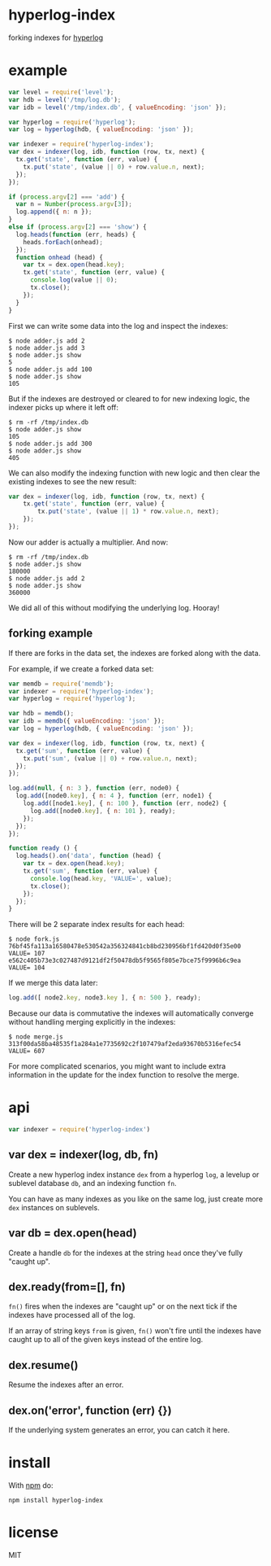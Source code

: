 # hyperlog-index

forking indexes for [hyperlog](https://npmjs.com/package/hyperlog)

# example

``` js
var level = require('level');
var hdb = level('/tmp/log.db');
var idb = level('/tmp/index.db', { valueEncoding: 'json' });

var hyperlog = require('hyperlog');
var log = hyperlog(hdb, { valueEncoding: 'json' });

var indexer = require('hyperlog-index');
var dex = indexer(log, idb, function (row, tx, next) {
  tx.get('state', function (err, value) {
    tx.put('state', (value || 0) + row.value.n, next);
  });
});

if (process.argv[2] === 'add') {
  var n = Number(process.argv[3]);
  log.append({ n: n });
}
else if (process.argv[2] === 'show') {
  log.heads(function (err, heads) {
    heads.forEach(onhead);
  });
  function onhead (head) {
    var tx = dex.open(head.key);
    tx.get('state', function (err, value) {
      console.log(value || 0);
      tx.close();
    });
  }
}
```

First we can write some data into the log and inspect the indexes:

```
$ node adder.js add 2
$ node adder.js add 3
$ node adder.js show
5
$ node adder.js add 100
$ node adder.js show
105
```

But if the indexes are destroyed or cleared to for new indexing logic, the
indexer picks up where it left off:

```
$ rm -rf /tmp/index.db
$ node adder.js show
105
$ node adder.js add 300
$ node adder.js show
405
```

We can also modify the indexing function with new logic and then clear the
existing indexes to see the new result:

``` js
var dex = indexer(log, idb, function (row, tx, next) {
    tx.get('state', function (err, value) {
        tx.put('state', (value || 1) * row.value.n, next);
    });
});
```

Now our adder is actually a multiplier. And now:

```
$ rm -rf /tmp/index.db
$ node adder.js show
180000
$ node adder.js add 2
$ node adder.js show
360000
```

We did all of this without modifying the underlying log. Hooray!

## forking example

If there are forks in the data set, the indexes are forked along with the data.

For example, if we create a forked data set:

``` js
var memdb = require('memdb');
var indexer = require('hyperlog-index');
var hyperlog = require('hyperlog');

var hdb = memdb();
var idb = memdb({ valueEncoding: 'json' });
var log = hyperlog(hdb, { valueEncoding: 'json' });

var dex = indexer(log, idb, function (row, tx, next) {
  tx.get('sum', function (err, value) {
    tx.put('sum', (value || 0) + row.value.n, next);
  });
});

log.add(null, { n: 3 }, function (err, node0) {
  log.add([node0.key], { n: 4 }, function (err, node1) {
    log.add([node1.key], { n: 100 }, function (err, node2) {
      log.add([node0.key], { n: 101 }, ready);
    });
  });
});

function ready () {
  log.heads().on('data', function (head) {
    var tx = dex.open(head.key);
    tx.get('sum', function (err, value) {
      console.log(head.key, 'VALUE=', value);
      tx.close();
    });
  });
}
```

There will be 2 separate index results for each head:

```
$ node fork.js 
76bf45fa113a16580478e530542a356324841cb8bd230956bf1fd420d0f35e00 VALUE= 107
e562c405b73e3c027487d9121df2f50478db5f9565f805e7bce75f9996b6c9ea VALUE= 104
```

If we merge this data later:

``` js
log.add([ node2.key, node3.key ], { n: 500 }, ready);
```

Because our data is commutative the indexes will automatically converge without
handling merging explicitly in the indexes:

```
$ node merge.js 
313f00da58ba48535f1a284a1e7735692c2f107479af2eda93670b5316efec54 VALUE= 607
```

For more complicated scenarios, you might want to include extra information in
the update for the index function to resolve the merge.

# api

``` js
var indexer = require('hyperlog-index')
```

## var dex = indexer(log, db, fn)

Create a new hyperlog index instance `dex` from a hyperlog `log`, a levelup or
sublevel database `db`, and an indexing function `fn`.

You can have as many indexes as you like on the same log, just create more `dex`
instances on sublevels.

## var db = dex.open(head)

Create a handle `db` for the indexes at the string `head` once they've
fully "caught up".

## dex.ready(from=[], fn)

`fn()` fires when the indexes are "caught up" or on the next tick if the indexes
have processed all of the log.

If an array of string keys `from` is given, `fn()` won't fire until the indexes
have caught up to all of the given keys instead of the entire log.

## dex.resume()

Resume the indexes after an error.

## dex.on('error', function (err) {})

If the underlying system generates an error, you can catch it here.

# install

With [npm](https://npmjs.org) do:

```
npm install hyperlog-index
```

# license

MIT
